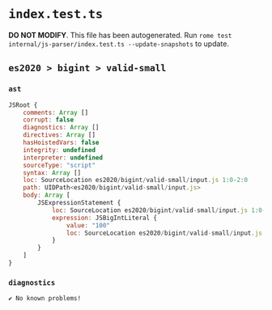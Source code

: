 # `index.test.ts`

**DO NOT MODIFY**. This file has been autogenerated. Run `rome test internal/js-parser/index.test.ts --update-snapshots` to update.

## `es2020 > bigint > valid-small`

### `ast`

```javascript
JSRoot {
	comments: Array []
	corrupt: false
	diagnostics: Array []
	directives: Array []
	hasHoistedVars: false
	integrity: undefined
	interpreter: undefined
	sourceType: "script"
	syntax: Array []
	loc: SourceLocation es2020/bigint/valid-small/input.js 1:0-2:0
	path: UIDPath<es2020/bigint/valid-small/input.js>
	body: Array [
		JSExpressionStatement {
			loc: SourceLocation es2020/bigint/valid-small/input.js 1:0-1:4
			expression: JSBigIntLiteral {
				value: "100"
				loc: SourceLocation es2020/bigint/valid-small/input.js 1:0-1:4
			}
		}
	]
}
```

### `diagnostics`

```
✔ No known problems!

```
